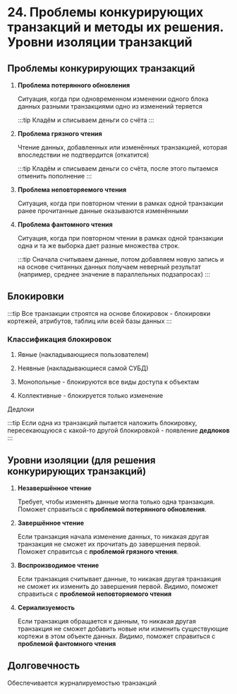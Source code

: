 # 24. Проблемы конкурирующих транзакций и методы их решения. Уровни изоляции транзакций

## Проблемы конкурирующих транзакций

1. **Проблема потерянного обновления**

    Ситуация, когда при одновременном изменении одного блока данных разными транзакциями одно из изменений теряется

    :::tip
    Кладём и списываем деньги со счёта
    :::

2. **Проблема грязного чтения**

    Чтение данных, добавленных или изменённых транзакцией, которая впоследствии не подтвердится (откатится)

    :::tip
    Кладём и списываем деньги со счёта, после этого пытаемся отменить пополнение
    :::

3. **Проблема неповторяемого чтения**

   Ситуация, когда при повторном чтении в рамках одной транзакции ранее прочитанные данные оказываются изменёнными

4. **Проблема фантомного чтения**

    Ситуация, когда при повторном чтении в рамках одной транзакции одна и та же выборка дает разные множества строк.

    :::tip
    Сначала считываем данные, потом добавляем новую запись и на основе считанных данных получаем неверный результат (например, среднее значение в параллельных подзапросах)
    :::

## Блокировки

:::tip
Все транзакции строятся на основе блокировок - блокировки кортежей, атрибутов, таблиц или всей базы данных
:::

### Классификация блокировок

1. Явные (накладывающиеся пользователем)

2. Неявные (накладывающиеся самой СУБД)

3. Монопольные - блокируются все виды доступа к объектам

4. Коллективные - блокируется только изменение

Дедлоки

:::tip
Если одна из транзакций пытается наложить блокировку, пересекающуюся с какой-то другой блокировкой - появление **дедлоков**
:::

## Уровни изоляции (для решения конкурирующих транзакций)

1. **Незавершённое чтение**

    Требует, чтобы изменять данные могла только одна транзакция. Поможет справиться с **проблемой потерянного обновления**.

2. **Завершённое чтение**

    Если транзакция начала изменение данных, то никакая другая транзакция не сможет их прочитать до завершения первой. Поможет справитсья с **проблемой грязного чтения**.

3. **Воспроизводимое чтение**

    Если транзакция считывает данные, то никакая другая транзакция не сможет их изменить до завершения первой. _Видимо_, поможет справиться с **проблемой неповторяемого чтения**

4. **Сериализуемость**

    Если транзакция обращается к данным, то никакая другая транзакция не сможет добавить новые или изменить существующие кортежи в этом объекте данных. _Видимо_, поможет справиться с **проблемой фантомного чтения**

## Долговечность

Обеспечивается журналируемостью транзакций

